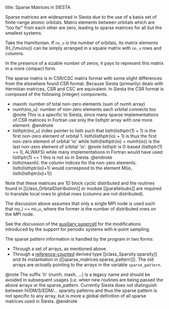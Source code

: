 title: Sparse Matrices in SIESTA

Sparse matrices are widespread in Siesta due to the use of a basis set
of finite-range atomic orbitals. Matrix elements between orbitals
which are "too far" from each other are zero, leading to sparse
matrices for all but the smallest systems.

Take the Hamiltonian. If `no_u` is the number of orbitals, its matrix
elements \(H_{\mu\nu}\) can be simply arranged in a square matrix with
`no_u` rows and columns.


In the presence of a sizable number of zeros, it pays to represent
this matrix in a more compact form.

The sparse matrix is in CSR/CSC matrix format with some slight
differences from the elsewhere found CSR format.  Because Siesta
(primarily) deals with Hermitian matrices, CSR and CSC are equivalent.
In Siesta the CSR format is composed of the following (integer) components.

*  maxnh: 
     number of total non-zero elements (sum of numh array)
*  numh(no_u):
    number of non-zero elements each orbital connects too
    @note
      This is a specific to Siesta, since many
      sparse implementations of CSR matrices in Fortran use
      only the listhptr array with one more element.
     @endnote
*  listhptr(no_u)
     index pointer to listh such that listh(listhptr(1) + 1)
     is the first non-zero element of orbital 1.
     listh(listhptr(io) + 1) is thus the first non-zero element
     of orbital 'io' while listh(listhptr(io) + numh(io)) is the
     last non-zero element of orbital 'io'.
     @note
      listhptr is 0-based (listhptr(1) == 0, ALWAYS)
      while many implementations in Fortran would have used listhptr(1) == 1
      this is not so in Siesta.
     @endnote
*  listh(maxnh):
     the column indices for the non-zero elements.
     listh(listhptr(io)+1)
     would correspond to the element M(io, listh(listhptr(io)+1))

Note that these matrices are 1D block cyclic distributed and the
routines found in [[class_OrbitalDistribution]] or module [[parallelsubs]]
are required to translate local rows to global rows (columns
are not distributed).

The discussion above assumes that only a single MPI node is used
such that no_l == no_u, where the former is the number of distributed
rows on the MPI node.

See the discussion of the [auxiliary supercell](./auxiliary_supercell.html) for the modifications
introduced by the support for periodic systems with k-point sampling.

The sparse pattern information is handled by the program in two forms:

* Through a set of arrays, as mentioned above.
* Through a [reference-counted](./page/buds.html) derived type [[class_Sparsity:sparsity]] and its instantiation in ([[sparse_matrices:sparse_pattern]]).
  The old arrays are *actually* pointing to the arrays in the variable `sparse_pattern`.


@note
 The suffix 'h' (numh, maxh, ...) is a legacy name and should be avoided
 in subsequent usages (i.e. when new routines are being passed the above arrays
 or the sparse_pattern.
 Currently Siesta does not distinguish between H/DM/S/EDM/... sparsity patterns
 and thus the sparse pattern is not specific to any array, but is more a global
 definition of all sparse matrices used in Siesta.
@endnote
